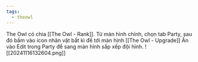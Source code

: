 ```yaml
---
tags:
  - theowl
---
```

The Owl có chia [[The Owl - Rank]].
Từ màn hình chính, chọn tab Party, sau đó bấm vào icon nhân vật bất kì để tới màn hình [[The Owl - Upgrade]]
Ấn vào Edit trong Party để sang màn hình sắp xếp đội hình.
![[20241116132604.png]]
